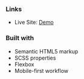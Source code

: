 
### Links

- Live Site: [Demo](https://landing-page2-rose.vercel.app/)

### Built with
 
- Semantic HTML5 markup
- SCSS properties
- Flexbox
- Mobile-first workflow

 
